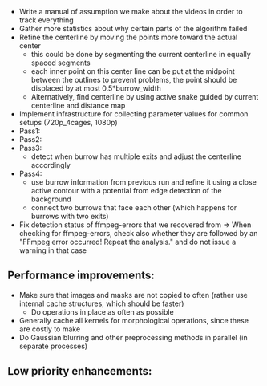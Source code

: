 * Write a manual of assumption we make about the videos in order to track everything
* Gather more statistics about why certain parts of the algorithm failed
* Refine the centerline by moving the points more toward the actual center
	- this could be done by segmenting the current centerline in equally spaced segments
	- each inner point on this center line can be put at the midpoint between the outlines
		to prevent problems, the point should be displaced by at most 0.5*burrow_width
	- Alternatively, find centerline by using active snake guided by current centerline and distance map
* Implement infrastructure for collecting parameter values for common setups (720p_4cages, 1080p)
* Pass1:
* Pass2:
* Pass3:
    - detect when burrow has multiple exits and adjust the centerline accordingly
* Pass4:
    - use burrow information from previous run and refine it using a close
        active contour with a potential from edge detection of the background
	- connect two burrows that face each other (which happens for burrows with two exits)
* Fix detection status of ffmpeg-errors that we recovered from
    => When checking for ffmpeg-errors, check also whether they are followed by
    an "FFmpeg error occurred! Repeat the analysis." and do not issue a warning
    in that case  

Performance improvements:
-------------------------
* Make sure that images and masks are not copied to often (rather use internal cache structures, which should be faster)
	- Do operations in place as often as possible
* Generally cache all kernels for morphological operations, since these are costly to make
* Do Gaussian blurring and other preprocessing methods in parallel (in separate processes)


Low priority enhancements:
--------------------------
